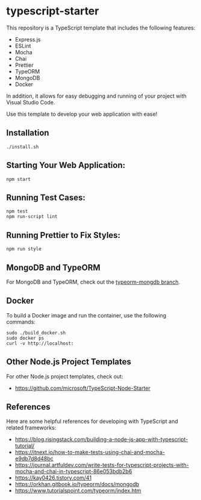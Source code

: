 # typescript-starter

This repository is a TypeScript template that includes the following features:
- Express.js
- ESLint
- Mocha
- Chai
- Prettier
- TypeORM
- MongoDB
- Docker

In addition, it allows for easy debugging and running of your project with Visual Studio Code. 

Use this template to develop your web application with ease!

## Installation
```
./install.sh
```

## Starting Your Web Application:
```
npm start
```
## Running Test Cases:
```
npm test
npm run-script lint
```

## Running Prettier to Fix Styles:
```
npm run style
```

## MongoDB and TypeORM

For MongoDB and TypeORM, check out the [typeorm-mongdb branch](https://github.com/joone/typescript-template/tree/typeorm-mongodb).

## Docker

To build a Docker image and run the container, use the following commands:
```
sudo ./build_docker.sh
sudo docker ps
curl -v http://localhost:
```

## Other Node.js Project Templates
For other Node.js project templates, check out: 
- https://github.com/microsoft/TypeScript-Node-Starter

## References

Here are some helpful references for developing with TypeScript and related frameworks:
- https://blog.risingstack.com/building-a-node-js-app-with-typescript-tutorial/
- https://itnext.io/how-to-make-tests-using-chai-and-mocha-e9db7d8d48bc
- https://journal.artfuldev.com/write-tests-for-typescript-projects-with-mocha-and-chai-in-typescript-86e053bdb2b6
- https://kay0426.tistory.com/41
- https://orkhan.gitbook.io/typeorm/docs/mongodb
- https://www.tutorialspoint.com/typeorm/index.htm
